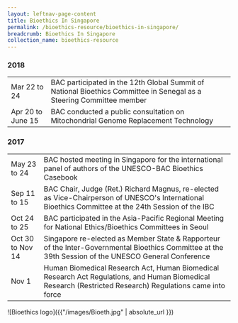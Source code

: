 ```yaml
---
layout: leftnav-page-content
title: Bioethics In Singapore
permalink: /bioethics-resource/bioethics-in-singapore/
breadcrumb: Bioethics In Singapore
collection_name: bioethics-resource
---
```


### **2018**

<table class="table-v">
  <tr>
    <td>Mar 22 to 24</td>
    <td>BAC participated in the 12th Global Summit of National Bioethics Committee in Senegal as a Steering Committee member</td>
  </tr>
  <tr>
    <td>Apr 20 to June 15</td>
    <td>BAC conducted a public consultation on Mitochondrial Genome Replacement Technology</td>
  </tr>
</table>

### **2017**

<table class="table-v">
  <tr>
    <td>May 23 to 24</td>
    <td>BAC hosted meeting in Singapore for the international panel of authors of the UNESCO-BAC Bioethics Casebook</td>
  </tr>
  <tr>
    <td>Sep 11 to 15</td>
    <td>BAC Chair, Judge (Ret.) Richard Magnus, re-elected as Vice-Chairperson of UNESCO's International Bioethics Committee at the 24th Session of the IBC</td>
  </tr>
  <tr>
    <td>Oct 24 to 25</td>
    <td>BAC participated in the Asia-Pacific Regional Meeting for National Ethics/Bioethics Committees in Seoul</td>
  </tr>
  <tr>
    <td>Oct 30 to Nov 14</td>
    <td>Singapore re-elected as Member State & Rapporteur of the Inter-Governmental Bioethics Committee at the 39th Session of the UNESCO General Conference</td>
  </tr>
  <tr>
    <td>Nov 1</td>
    <td>Human Biomedical Research Act, Human Biomedical Research Act Regulations, and Human Biomedical Research (Restricted Research) Regulations came into force</td>
  </tr>
</table>

![Bioethics logo]({{"/images/Bioeth.jpg" | absolute_url }})
